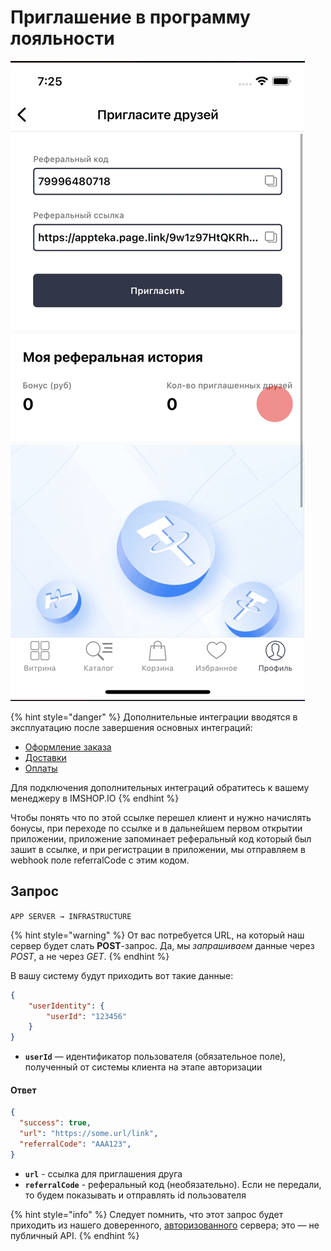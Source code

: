 # Приглашение в программу лояльности

![](<../../.gitbook/assets/Screenshot 2022-10-14 at 12.22.14.png>)

{% hint style="danger" %}
Дополнительные интеграции вводятся в эксплуатацию после завершения основных интеграций:

* [Оформление заказа](../../osnovnye-integracii/oformlenie-zakaza.md)
* [Доставки](../../osnovnye-integracii/dostavki.md)
* [Оплаты](../../osnovnye-integracii/oplaty.md)

Для подключения дополнительных интеграций обратитесь к вашему менеджеру в IMSHOP.IO
{% endhint %}

Чтобы понять что по этой ссылке перешел клиент и нужно начислять бонусы, при переходе по ссылке и в дальнейшем первом открытии приложении, приложение запоминает реферальный код который был зашит в ссылке, и при регистрации в приложении, мы отправляем в webhook поле referralCode с этим кодом.

## Запрос

`APP SERVER → INFRASTRUCTURE`

{% hint style="warning" %}
От вас потребуется URL, на который наш сервер будет слать **POST**-запрос. Да, мы _запрашиваем_ данные через _POST_, а не через _GET_.
{% endhint %}

В вашу систему будут приходить вот такие данные:

```json
{
    "userIdentity": {
        "userId": "123456"
    }
}
```

* **`userId`** — идентификатор пользователя (обязательное поле), полученный от системы клиента на этапе авторизации

#### Ответ

```json
{
  "success": true,
  "url": "https://some.url/link",
  "referralCode": "AAA123",
}
```

* **`url`**  - ссылка для приглашения друга&#x20;
* **`referralCode`** - реферальный код (необязательно). Если не передали, то будем показывать и отправлять id пользователя

{% hint style="info" %}
Следует помнить, что этот запрос будет приходить из нашего доверенного, [авторизованного](broken-reference) сервера; это — не публичный API.
{% endhint %}
